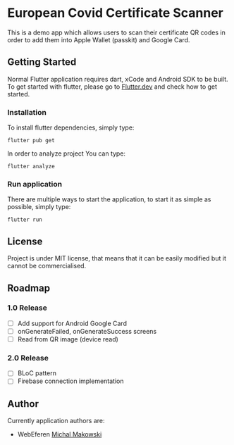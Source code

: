 # European Covid Certificate Scanner

This is a demo app which allows users to scan their certificate QR codes in order to add them into Apple Wallet (passkit) and Google Card.

## Getting Started

Normal Flutter application requires dart, xCode and Android SDK to be built.
To get started with flutter, please go to [Flutter.dev](https://flutter.dev/) and check how to get started.

### Installation

To install flutter dependencies, simply type:
```
flutter pub get
```

In order to analyze project You can type:
```
flutter analyze
```

### Run application

There are multiple ways to start the application, to start it as simple as possible, simply type:
```
flutter run
```

## License

Project is under MIT license, that means that it can be easily modified but it cannot be commercialised.

## Roadmap

### 1.0 Release

- [ ] Add support for Android Google Card
- [ ] onGenerateFailed, onGenerateSuccess screens
- [ ] Read from QR image (device read)

### 2.0 Release

- [ ] BLoC pattern
- [ ] Firebase connection implementation

## Author

Currently application authors are:
- WebEferen [Michal Makowski](mailto://michal.makowski97@gmail.com)